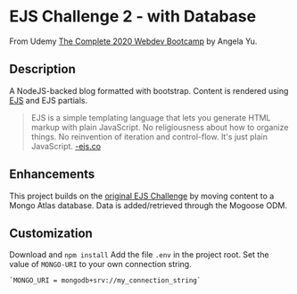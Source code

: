 # EJS Challenge 2 - with Database

From Udemy [The Complete 2020 Webdev Bootcamp](https://www.udemy.com/share/101qYwBEIcc1ZVTXg=/) by Angela Yu.

## Description

A NodeJS-backed blog formatted with bootstrap. Content is rendered using [EJS](https://ejs.co/) and EJS partials.

> EJS is a simple templating language that lets you generate HTML markup with plain JavaScript.
> No religiousness about how to organize things. No reinvention of iteration and control-flow.
> It's just plain JavaScript. [-ejs.co](https://ejs.co/)

## Enhancements

This project builds on the [original EJS Challenge](https://github.com/ckriewall/webdev-bootcamp/tree/main/ejs-challenge) by moving content to a Mongo Atlas database. Data is added/retrieved through the Mogoose ODM.

## Customization

Download and `npm install`
Add the file `.env` in the project root. Set the value of `MONGO-URI` to your own connection string.

    `MONGO_URI = mongodb+srv://my_connection_string`

